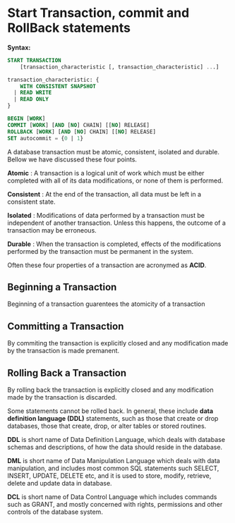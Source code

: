 # Start Transaction, commit and RollBack statements
**Syntax:**
```sql
START TRANSACTION
    [transaction_characteristic [, transaction_characteristic] ...]

transaction_characteristic: {
    WITH CONSISTENT SNAPSHOT
  | READ WRITE
  | READ ONLY
}

BEGIN [WORK]
COMMIT [WORK] [AND [NO] CHAIN] [[NO] RELEASE]
ROLLBACK [WORK] [AND [NO] CHAIN] [[NO] RELEASE]
SET autocommit = {0 | 1}
```
A database transaction must be atomic, consistent, isolated and durable. Bellow we have discussed these four points.

**Atomic** : A transaction is a logical unit of work which must be either completed with all of its data modifications, or none of them is performed.

**Consistent** : At the end of the transaction, all data must be left in a consistent state.

**Isolated** : Modifications of data performed by a transaction must be independent of another transaction. Unless this happens, the outcome of a transaction may be erroneous.

**Durable** : When the transaction is completed, effects of the modifications performed by the transaction must be permanent in the system.

Often these four properties of a transaction are acronymed as __ACID__.


## Beginning a Transaction
Beginning of a transaction guarentees the atomicity of a transaction

## Committing a Transaction
By commiting the transaction is explicitly closed and any modification made by the transaction is made premanent.

## Rolling Back a Transaction
By rolling back the transaction is explicitly closed and any modification made by the transaction is discarded.

Some statements cannot be rolled back. In general, these include __data definition language (DDL)__ statements, such as those that create or drop databases, those that create, drop, or alter tables or stored routines.

**DDL** is short name of Data Definition Language, which deals with database schemas and descriptions, of how the data should reside in the database.






**DML** is short name of Data Manipulation Language which deals with data manipulation, and includes most common SQL statements such SELECT, INSERT, UPDATE, DELETE etc, and it is used to store, modify, retrieve, delete and update data in database.

**DCL** is short name of Data Control Language which includes commands such as GRANT, and mostly concerned with rights, permissions and other controls of the database system.
